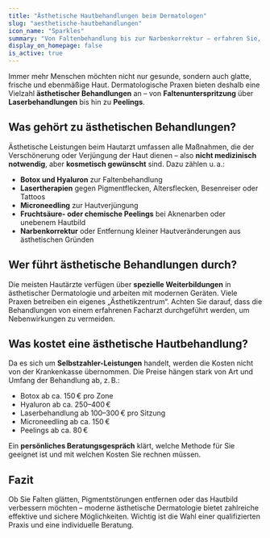 ```yaml
---
title: "Ästhetische Hautbehandlungen beim Dermatologen"
slug: "aesthetische-hautbehandlungen"
icon_name: "Sparkles"
summary: "Von Faltenbehandlung bis zur Narbenkorrektur – erfahren Sie, welche ästhetischen Leistungen Hautärzte anbieten und was sie kosten."
display_on_homepage: false
is_active: true
---
```


Immer mehr Menschen möchten nicht nur gesunde, sondern auch glatte, frische und ebenmäßige Haut. Dermatologische Praxen bieten deshalb eine Vielzahl **ästhetischer Behandlungen** an – von **Faltenunterspritzung** über **Laserbehandlungen** bis hin zu **Peelings**.

## Was gehört zu ästhetischen Behandlungen?

Ästhetische Leistungen beim Hautarzt umfassen alle Maßnahmen, die der Verschönerung oder Verjüngung der Haut dienen – also **nicht medizinisch notwendig**, aber **kosmetisch gewünscht** sind. Dazu zählen u. a.:

- **Botox und Hyaluron** zur Faltenbehandlung  
- **Lasertherapien** gegen Pigmentflecken, Altersflecken, Besenreiser oder Tattoos  
- **Microneedling** zur Hautverjüngung  
- **Fruchtsäure- oder chemische Peelings** bei Aknenarben oder unebenem Hautbild  
- **Narbenkorrektur** oder Entfernung kleiner Hautveränderungen aus ästhetischen Gründen  

## Wer führt ästhetische Behandlungen durch?

Die meisten Hautärzte verfügen über **spezielle Weiterbildungen** in ästhetischer Dermatologie und arbeiten mit modernen Geräten. Viele Praxen betreiben ein eigenes „Ästhetikzentrum“. Achten Sie darauf, dass die Behandlungen von einem erfahrenen Facharzt durchgeführt werden, um Nebenwirkungen zu vermeiden.

## Was kostet eine ästhetische Hautbehandlung?

Da es sich um **Selbstzahler-Leistungen** handelt, werden die Kosten nicht von der Krankenkasse übernommen. Die Preise hängen stark von Art und Umfang der Behandlung ab, z. B.:

- Botox ab ca. 150 € pro Zone  
- Hyaluron ab ca. 250–400 €  
- Laserbehandlung ab 100–300 € pro Sitzung  
- Microneedling ab ca. 150 €  
- Peelings ab ca. 80 €

Ein **persönliches Beratungsgespräch** klärt, welche Methode für Sie geeignet ist und mit welchen Kosten Sie rechnen müssen.

## Fazit

Ob Sie Falten glätten, Pigmentstörungen entfernen oder das Hautbild verbessern möchten – moderne ästhetische Dermatologie bietet zahlreiche effektive und sichere Möglichkeiten. Wichtig ist die Wahl einer qualifizierten Praxis und eine individuelle Beratung.

